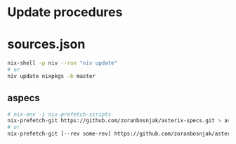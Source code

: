 # Update procedures

# sources.json

```bash
nix-shell -p niv --run "niv update"
# or
niv update nixpkgs -b master
```

## aspecs

```bash
# nix-env -i nix-prefetch-scripts
nix-prefetch-git https://github.com/zoranbosnjak/asterix-specs.git > aspecs.json
# or
nix-prefetch-git [--rev some-rev] https://github.com/zoranbosnjak/asterix-specs.git > aspecs.json
```

